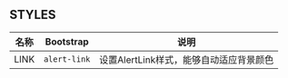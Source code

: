 ## STYLES

| 名称 | Bootstrap | 说明 |
| --- | --- | --- |
| LINK | `alert-link` | 设置AlertLink样式，能够自动适应背景颜色 |